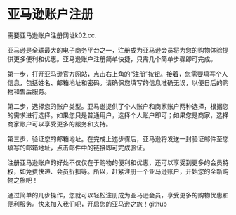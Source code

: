 # 亚马逊账户注册

需要亚马逊账户注册网址k02.cc.

亚马逊是全球最大的电子商务平台之一，注册成为亚马逊会员将为您的购物体验提供更多便利和优惠。亚马逊账户注册简单快捷，只需几个简单步骤即可完成。

第一步，打开亚马逊官方网站，点击右上角的“注册”按钮。接着，您需要填写个人信息，包括姓名、邮箱地址和密码。请确保您填写的信息准确无误，以便日后的购物和售后服务。

第二步，选择您的账户类型。亚马逊提供了个人账户和商家账户两种选择，根据您的需求进行选择。如果您只是普通用户，选择个人账户即可；如果您是商家，选择商家账户可以享受更多的服务和支持。

第三步，验证您的邮箱地址。在完成上述步骤后，亚马逊将发送一封验证邮件至您填写的邮箱地址，点击邮件中的链接即可完成验证。

注册亚马逊账户的好处不仅仅在于购物的便利和优惠，还可以享受到更多的会员特权，如免费快递、会员折扣等。所以，赶紧注册一个亚马逊账户，开始您的全新购物之旅吧！

通过简单的几步操作，您就可以轻松注册成为亚马逊会员，享受更多的购物优惠和便利服务。快来加入我们吧，开启您的亚马逊之旅！[github](https://github.com)